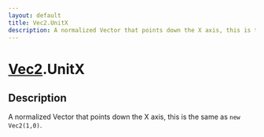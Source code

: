 ```yaml
---
layout: default
title: Vec2.UnitX
description: A normalized Vector that points down the X axis, this is the same as new Vec2(1,0).
---
```

# [Vec2]({{site.url}}/Pages/Reference/Vec2.html).UnitX

## Description
A normalized Vector that points down the X axis, this is
the same as `new Vec2(1,0)`.

